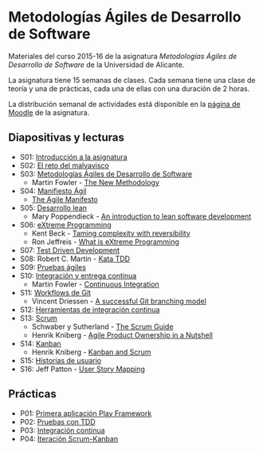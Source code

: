 # Metodologías Ágiles de Desarrollo de Software

Materiales del curso 2015-16 de la asignatura _Metodologías Ágiles de Desarrollo de Software_ de la Universidad de Alicante.

La asignatura tiene 15 semanas de clases. Cada semana tiene una clase de teoría y una de prácticas, cada una de ellas con una duración de 2 horas.

La distribución semanal de actividades está disponible en la [página de Moodle](https://moodle2015-16.ua.es/moodle/course/view.php?id=1702) de la asignatura.

## Diapositivas y lecturas

- S01: [Introducción a la asignatura](sesiones/introduccion-a-mads/introduccion-a-mads.md)
- S02: [El reto del malvavisco](sesiones/el-reto-del-malvavisco/el-reto-del-malvavisco.md)
- S03: [Metodologías Ágiles de Desarrollo de Software](sesiones/metodologias-agiles-de-desarrollo-de-software/metodologias-agiles-de-desarrollo-de-software.md)
  - Martin Fowler - [The New Methodology](lecturas/martin-fowler_the-new-methodology.pdf)
- S04: [Manifiesto Ágil](sesiones/manifiesto-agil/manifiesto-agil.md)
  - [The Agile Manifesto](lecturas/agile-manifesto.pdf)
- S05: [Desarrollo lean](sesiones/desarrollo-lean/desarrollo-lean.md)
  - Mary Poppendieck - [An introduction to lean software development](lecturas/mary-poppendieck_an-introduction-to-lean-software-development.pdf)
- S06: [eXtreme Programming](sesiones/extreme-programming/extreme-programming.md)
  - Kent Beck - [Taming complexity with reversibility](lecturas/kent-beck_taming-complexity-with-reversibility.pdf)
  - Ron Jeffreis - [What is eXtreme Programming](lecturas/ron-jeffreis_what-is-extreme-programming.pdf)
- S07: [Test Driven Development](sesiones/test-driven-development/test-driven-development.md)
- S08: Robert C. Martin - [Kata TDD](sesiones/bowling-game-kata/bowling-game-kata.md)
- S09: [Pruebas ágiles](sesiones/pruebas-agiles/pruebas-agiles.md)
- S10: [Integración y entrega continua](sesiones/integracion-entrega-continua/integracion-entrega-continua.md)
  - Martin Fowler - [Continuous Integration](lecturas/martin-fowler_continuous-integration.pdf)
- S11: [Workflows de Git](sesiones/git-workflows/git-workflows.md)
  - Vincent Driessen - [A successful Git branching model](lecturas/vincent-driessen_a-successful-git-branching-model.pdf)
- S12: [Herramientas de integración continua](sesiones/herramientas-integracion-continua/herramientas-integracion-continua.md)
- S13: [Scrum](sesiones/scrum/scrum.md)
  - Schwaber y Sutherland - [The Scrum Guide](lecturas/schwaver-sutherland_scrum-guide.pdf)
  - Henrik Kniberg - [Agile Product Ownership in a Nutshell](lecturas/henrik-kniberg_agile-product-ownership.pdf)
- S14: [Kanban](sesiones/kanban/kanban.md)
  - Henrik Kniberg - [Kanban and Scrum](lecturas/henrik-kniberg-kanban-and-scrum.pdf)
- S15: [Historias de usuario](sesiones/historias-de-usuario/historias-de-usuario.md)
- S16: Jeff Patton - [User Story Mapping](sesiones/mapping-de-historias-de-usuario/mapping-de-historias-de-usuario.md)

## Prácticas

- P01: [Primera aplicación Play Framework](practicas/p01-primera-aplicacion-play-framework/practica1-primera-aplicacion-play-framework.adoc)
- P02: [Pruebas con TDD](practicas/p02-pruebas-tdd/practica2-pruebas-tdd.adoc)
- P03: [Integración continua](practicas/p03-integracion-continua/practica3-integracion-continua.adoc)
- P04: [Iteración Scrum-Kanban](practicas/p04-iteracion-scrum-kanban/practica4-iteracion-scrum.adoc)

